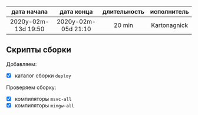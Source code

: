 
| дата начала         |   дата конца        | длительность  | исполнитель  |
|:-------------------:|:-------------------:|:-------------:|:------------:|
| 2020y-02m-13d 19:50 | 2020y-02m-05d 21:10 | 20 min        | Kartonagnick |

Скрипты сборки  
---

Добавляем:  
  - [x] каталог сборки `deploy`  

Проверяем сборку:  
  - [x] компиляторы `msvc-all`  
  - [x] компиляторы `mingw-all`  
